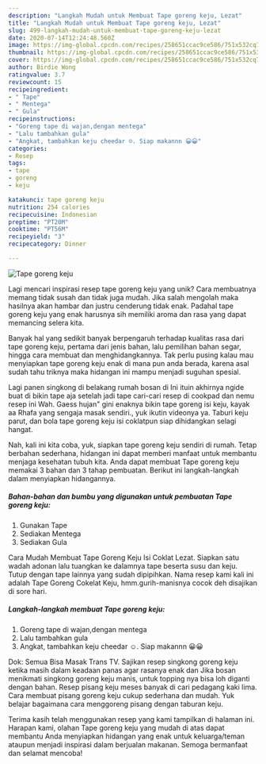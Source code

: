 ```yaml
---
description: "Langkah Mudah untuk Membuat Tape goreng keju, Lezat"
title: "Langkah Mudah untuk Membuat Tape goreng keju, Lezat"
slug: 499-langkah-mudah-untuk-membuat-tape-goreng-keju-lezat
date: 2020-07-14T12:24:48.560Z
image: https://img-global.cpcdn.com/recipes/258651ccac9ce586/751x532cq70/tape-goreng-keju-foto-resep-utama.jpg
thumbnail: https://img-global.cpcdn.com/recipes/258651ccac9ce586/751x532cq70/tape-goreng-keju-foto-resep-utama.jpg
cover: https://img-global.cpcdn.com/recipes/258651ccac9ce586/751x532cq70/tape-goreng-keju-foto-resep-utama.jpg
author: Birdie Wong
ratingvalue: 3.7
reviewcount: 15
recipeingredient:
- " Tape"
- " Mentega"
- " Gula"
recipeinstructions:
- "Goreng tape di wajan,dengan mentega"
- "Lalu tambahkan gula"
- "Angkat, tambahkan keju cheedar ☺️. Siap makannn 😀😀"
categories:
- Resep
tags:
- tape
- goreng
- keju

katakunci: tape goreng keju 
nutrition: 254 calories
recipecuisine: Indonesian
preptime: "PT20M"
cooktime: "PT56M"
recipeyield: "3"
recipecategory: Dinner

---
```



![Tape goreng keju](https://img-global.cpcdn.com/recipes/258651ccac9ce586/751x532cq70/tape-goreng-keju-foto-resep-utama.jpg)

Lagi mencari inspirasi resep tape goreng keju yang unik? Cara membuatnya memang tidak susah dan tidak juga mudah. Jika salah mengolah maka hasilnya akan hambar dan justru cenderung tidak enak. Padahal tape goreng keju yang enak harusnya sih memiliki aroma dan rasa yang dapat memancing selera kita.

Banyak hal yang sedikit banyak berpengaruh terhadap kualitas rasa dari tape goreng keju, pertama dari jenis bahan, lalu pemilihan bahan segar, hingga cara membuat dan menghidangkannya. Tak perlu pusing kalau mau menyiapkan tape goreng keju enak di mana pun anda berada, karena asal sudah tahu triknya maka hidangan ini mampu menjadi suguhan spesial.

Lagi panen singkong di belakang rumah bosan di Ini ituin akhirnya ngide buat di bikin tape aja setelah jadi tape cari-cari resep di cookpad dan nemu resep ini Wah. Gaess hujan&#34; gini enaknya bikin tape goreng isi keju, kayak aa Rhafa yang sengaja masak sendiri., yuk ikutin videonya ya. Taburi keju parut, dan bola tape goreng keju isi coklatpun siap dihidangkan selagi hangat.


Nah, kali ini kita coba, yuk, siapkan tape goreng keju sendiri di rumah. Tetap berbahan sederhana, hidangan ini dapat memberi manfaat untuk membantu menjaga kesehatan tubuh kita. Anda dapat membuat Tape goreng keju memakai 3 bahan dan 3 tahap pembuatan. Berikut ini langkah-langkah dalam menyiapkan hidangannya.

<!--inarticleads1-->

##### Bahan-bahan dan bumbu yang digunakan untuk pembuatan Tape goreng keju:

1. Gunakan  Tape
1. Sediakan  Mentega
1. Sediakan  Gula


Cara Mudah Membuat Tape Goreng Keju Isi Coklat Lezat. Siapkan satu wadah adonan lalu tuangkan ke dalamnya tape beserta susu dan keju. Tutup dengan tape lainnya yang sudah dipipihkan. Nama resep kami kali ini adalah Tape Goreng Cokelat Keju, hmm.gurih-manisnya cocok deh disajikan di sore hari. 

<!--inarticleads2-->

##### Langkah-langkah membuat Tape goreng keju:

1. Goreng tape di wajan,dengan mentega
1. Lalu tambahkan gula
1. Angkat, tambahkan keju cheedar ☺️. Siap makannn 😀😀


Dok: Semua Bisa Masak Trans TV. Sajikan resep singkong goreng keju ketika masih dalam keadaan panas agar rasanya enak dan Jika bosan menikmati singkong goreng keju manis, untuk topping nya bisa loh diganti dengan bahan. Resep pisang keju meses banyak di cari pedagang kaki lima. Cara membuat pisang goreng keju cukup sederhana dan mudah. Yuk belajar bagaimana cara menggoreng pisang dengan taburan keju. 

Terima kasih telah menggunakan resep yang kami tampilkan di halaman ini. Harapan kami, olahan Tape goreng keju yang mudah di atas dapat membantu Anda menyiapkan hidangan yang enak untuk keluarga/teman ataupun menjadi inspirasi dalam berjualan makanan. Semoga bermanfaat dan selamat mencoba!
